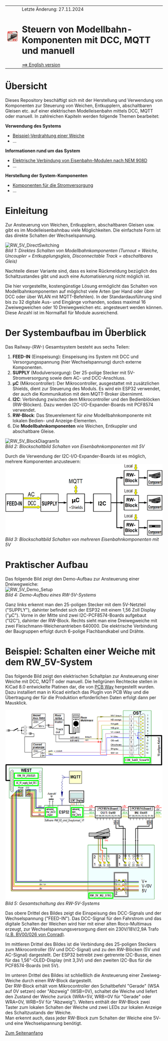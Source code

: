 <table><tr><td><img src="./images/RCC5V_Logo_96.png"></img></td><td>
Letzte &Auml;nderung: 27.11.2024 <a name="up"></a><br>   
<h1>Steuern von Modellbahn-Komponenten mit DCC, MQTT und manuell</h1>
<a href="README.md">==> English version</a>&nbsp; &nbsp; &nbsp; 
</td></tr></table>   

# &Uuml;bersicht
Dieses Repository besch&auml;ftigt sich mit der Herstellung und Verwendung von Komponenten zur Steuerung von Weichen, Entkupplern, abschaltbaren Gleisen etc. auf einer elektrischen Modelleisenbahn mittels DCC, MQTT oder manuell. In zahlreichen Kapiteln werden folgende Themen bearbeitet:   

__Verwendung des Systems__   
* [Beispiel-Verdrahtung einer Weiche](/use/exampleTurnout2/LIESMICH.md)   
* ...   

__Informationen rund um das System__   
* [Elektrische Verbindung von Eisenbahn-Modulen nach NEM 908D](/info/con_NEM908/LIESMICH.md)   
* ...   

__Herstellung der System-Komponenten__   
* [Komponenten f&uuml;r die Stromversorgung](/fab/rw1_supply/LIESMICH.md)   
* ...   

# Einleitung   
Zur Ansteuerung von Weichen, Entkupplern, abschaltbaren Gleisen usw. gibt es im Modelleisenbahnbau viele M&ouml;glichkeiten. Die einfachste Form ist das direkte Schalten der Wechselspannung.   

![RW_5V_DirectSwitching](./images/300_RW_5V_DirectSwitching1.png "RW_5V_DirectSwitching")   
_Bild 1: Direktes Schalten von Modellbahnkomponenten (Turnout = Weiche, Uncoupler = Entkupplungsgleis, Disconnectable Track = abschaltbares Gleis)_   

Nachteile dieser Variante sind, dass es keine R&uuml;ckmeldung bez&uuml;glich des Schaltzustandes gibt und auch eine Automatisierung nicht m&ouml;glich ist.   

Die hier vorgestellte, kosteng&uuml;nstige L&ouml;sung erm&ouml;glicht das Schalten von Modellbahnkomponenten auf m&ouml;glichst viele Arten (per Hand oder &uuml;ber DCC oder &uuml;ber WLAN mit MQTT-Befehlen). In der Standardausf&uuml;hrung sind bis zu 32 digitale Aus- und Eing&auml;nge vorhanden, sodass maximal 16 Zweiwegweichen oder 10 Dreiwegweichen etc. angesteuert werden k&ouml;nnen. Diese Anzahl ist im Normalfall f&uuml;r Module ausreichend.   

# Der Systembaufbau im &Uuml;berblick   
Das Railway-(RW-) Gesamtsystem besteht aus sechs Teilen:   
1. __FEED-IN__ (Einspeisung): Einspeisung ins System mit DCC und Versorgungsspannung (hier Wechselspannung) durch externe Komponenten.   
2. __SUPPLY__ (Modulversorgung): Der 25-polige Stecker mit 5V-Stromversorgung sowie dem AC- und DCC-Anschluss.   
3. __&micro;C__ (Mikrocontroller): Der Mikrocontroller, ausgestattet mit zus&auml;tzlichen Shields, dient zur Steuerung des Moduls. Es wird ein ESP32 verwendet, der auch die Kommunikation mit dem MQTT-Broker &uuml;bernimmt.  
4. __I2C__: Verbindung zwischen dem Mikrocontroller und den Bedienbl&ouml;cken (RW-Bl&ouml;cken). Dazu werden I2C-I/O-Expander-Boards mit PCF8574 verwendet.   
5. __RW-Block__: Das Steuerelement f&uuml;r _eine_ Modellbahnkomponente mit lokalen Bedien- und Anzeige-Elementen.   
6. Die __Modellbahnkomponenten__ wie Weichen, Entkuppler und abschaltbare Gleise.   

![RW_5V_BlockDiagram1x](./images/150_RW_5V_BlockDiagramm_1x_V2.png "RW_5V_BlockDiagram1x")   
_Bild 2: Blockschaltbild Schalten von Eisenbahnkomponenten mit 5V_   

Durch die Verwendung der I2C-I/O-Expander-Boards ist es m&ouml;glich, mehrere Komponenten anzusteuern:   
![RW_5V_BlockDiagram3x](./images/300_RW_5V_BlockDiagramm_3x_V2.png "RW_5V_BlockDiagram3x")   
_Bild 3: Blockschaltbild Schalten von mehreren Eisenbahnkomponenten mit 5V_   

# Praktischer Aufbau
Das folgende Bild zeigt den Demo-Aufbau zur Ansteuerung einer Dreiwegweiche:   
![RW_5V_Demo_Setup](./images/480_RW_5V_DemoSetup.png "RW_5V_Demo_Setup")   
_Bild 4: Demo-Aufbau eines RW-5V-Systems_   

Ganz links erkennt man den 25-poligen Stecker mit dem 5V-Netzteil ("SUPPLY"), dahinter befindet sich der ESP32 mit einem 1,56 Zoll Display ("&micro;C"). Vorne in der Mitte sind zwei I2C-PCF8574-Boards aufgebaut ("I2C"), dahinter der RW-Block. Rechts sieht man eine Dreiwegweiche mit zwei Fleischmann-Weichenantrieben 640000. Die elektrische Verbindung der Baugruppen erfolgt durch 6-polige Flachbandkabel und Dr&auml;hte.   

# Beispiel: Schalten einer Weiche mit dem RW_5V-System
Das folgende Bild zeigt den elektrischen Schaltplan zur Ansteuerung einer Weiche mit DCC, MQTT oder manuell. Die hellgr&uuml;nen Rechtecke stellen in KiCad 8.0 entwickelte Platinen dar, die von [PCB Way](https://www.pcbway.com/) hergestellt wurden. Dazu installiert man in Kicad einfach das PlugIn von PCB Way und die &Uuml;bertragung der f&uuml;r die Produktion erforderlichen Daten erfolgt dann per Mausklick.   

![overall_circuit_diagram](./images/768_RW_5V_OverviewCircuitDiagram_241111.png "overall circuit diagram")   
_Bild 5: Gesamtschaltung des RW-5V-Systems_   

Das obere Drittel des Bildes zeigt die Einspeisung des DCC-Signals und der Wechselspannung ("FEED-IN"). Das DCC-Signal f&uuml;r den Fahrstrom und das digitale Schalten der Weichen wird hier mit einer alten Roco-Multimaus erzeugt, zur Wechselspannungsversorgung dient ein 230V/18V/2,9A Trafo [(z.B. BV00/026 von Conrad)](https://www.conrad.at/de/p/bv00-026-hochleistungstransformator-230-v-404288.html?refresh=true).   

Im mittleren Drittel des Bildes ist die Verbindung des 25-poligen Steckers zum Mikrocontroller (5V und DCC-Signal) und zu den RW-Bl&ouml;cken (5V und AC-Signal) dargestellt. Der ESP32 betreibt zwei getrennte I2C-Busse, einen f&uuml;r das 1,56"-OLED-Display (mit 3,3V) und den zweiten I2C-Bus f&uuml;r die PCF8574-Boards (mit 5V).   

Im unteren Drittel des Bildes ist schlie&szlig;lich die Ansteuerung einer Zweiweg-Weiche durch einen RW-Block dargestellt.   
Der RW-Block erh&auml;lt vom Mikrocontroller den Schaltbefehl "Gerade" (WSA auf 0V setzen) oder "Abzweig" (WSB=0V), schaltet die Weiche und liefert den Zustand der Weiche zur&uuml;ck (WRA=5V, WRB=0V f&uuml;r "Gerade" oder WRA=0V, WRB=5V f&uuml;r "Abzweig"). Weiters enth&auml;lt der RW-Block zwei Taster zum lokalen Schalten der Weiche und zwei LEDs zur lokalen Anzeige des Schaltzustands der Weiche.   
Man erkennt auch, dass jeder RW-Block zum Schalten der Weiche eine 5V- und eine Wechselspannung ben&ouml;tigt.   

[Zum Seitenanfang](#up)
